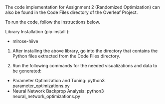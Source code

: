 The code implementation for Assignment 2 (Randomized Optimization) can also be found in the Code Files directory of the Overleaf Project. 

To run the code, follow the instructions below.

Library Installation (pip install <library-name>):
- mlrose-hiive

1. After installing the above library, go into the directory that contains the Python files extracted from the Code Files directory.

2. Run the following commands for the needed visualizations and data to be generated:

- Parameter Optimization and Tuning: python3 parameter_optimizations.py
- Neural Network Backprop Analysis: python3 neural_network_optimizations.py
